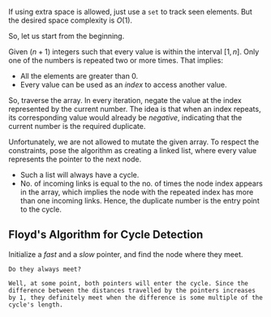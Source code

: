 If using extra space is allowed, just use a `set` to track seen elements. But the desired space complexity is $O(1)$. 

So, let us start from the beginning.

Given $(n + 1)$ integers such that every value is within the interval $[1, n]$. Only one of the numbers is repeated two or more times. That implies:

* All the elements are greater than 0.
* Every value can be used as an _index_ to access another value.

So, traverse the array. In every iteration, negate the value at the index represented by the current number. The idea is that when an index repeats, its corresponding value would already be _negative_, indicating that the current number is the required duplicate.

Unfortunately, we are not allowed to mutate the given array. To respect the constraints, pose the algorithm as creating a linked list, where every value represents the pointer to the next node. 

* Such a list will always have a cycle.
* No. of incoming links is equal to the no. of times the node index appears in the array, which implies the node with the repeated index has more than one incoming links. Hence, the duplicate number is the entry point to the cycle.

## Floyd's Algorithm for Cycle Detection

Initialize a _fast_ and a _slow_ pointer, and find the node where they meet. 

    Do they always meet? 
    
    Well, at some point, both pointers will enter the cycle. Since the difference between the distances travelled by the pointers increases by 1, they definitely meet when the difference is some multiple of the cycle's length.

